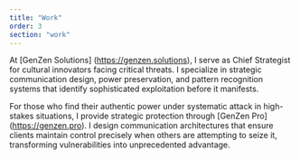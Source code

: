```yaml
---
title: "Work"
order: 3
section: "work"
---
```


At [GenZen Solutions] (https://genzen.solutions), I serve as Chief Strategist for cultural innovators facing critical threats. I specialize in strategic communication design, power preservation, and pattern recognition systems that identify sophisticated exploitation before it manifests.

For those who find their authentic power under systematic attack in high-stakes situations, I provide strategic protection through [GenZen Pro] (https://genzen.pro). I design communication architectures that ensure clients maintain control precisely when others are attempting to seize it, transforming vulnerabilities into unprecedented advantage.